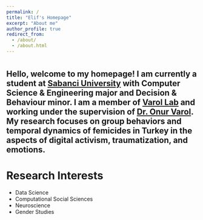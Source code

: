 ```yaml
---
permalink: /
title: "Elif's Homepage"
excerpt: "About me"
author_profile: true
redirect_from: 
  - /about/
  - /about.html
--- 
```


#
 Hello, welcome to my homepage! I am currently a student at [Sabanci University](https://www.sabanciuniv.edu/) with Computer Science & Engineering major and Decision & Behaviour minor. I am a member of [Varol Lab](http://varollab.com/) and working under the supervision of [Dr. Onur Varol](http://www.onurvarol.com/). My research focuses on group behaviors and temporal dynamics of femicides in Turkey in the aspects of digital activism, traumatization, and emotions. 
---
# Research Interests 
* Data Science
* Computational Social Sciences
* Neuroscience
* Gender Studies
 



